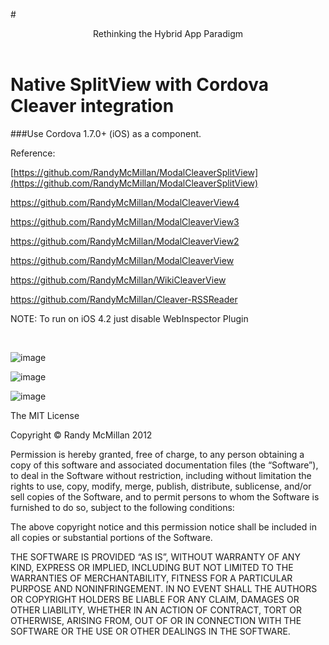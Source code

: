 #<center>Rethinking the Hybrid App Paradigm</center><br>


# Native SplitView with Cordova Cleaver integration

###Use Cordova 1.7.0+ (iOS) as a component.

Reference:

[https://github.com/RandyMcMillan/ModalCleaverSplitView](https://github.com/RandyMcMillan/ModalCleaverSplitView)

[https://github.com/RandyMcMillan/ModalCleaverView4
](https://github.com/RandyMcMillan/ModalCleaverView4
)

[https://github.com/RandyMcMillan/ModalCleaverView3
](https://github.com/RandyMcMillan/ModalCleaverView3
)

[https://github.com/RandyMcMillan/ModalCleaverView2
](https://github.com/RandyMcMillan/ModalCleaverView2
)

[https://github.com/RandyMcMillan/ModalCleaverView
](https://github.com/RandyMcMillan/ModalCleaverView
)


[https://github.com/RandyMcMillan/WikiCleaverView
](https://github.com/RandyMcMillan/WikiCleaverView
)

[https://github.com/RandyMcMillan/Cleaver-RSSReader
](https://github.com/RandyMcMillan/Cleaver-RSSReader
)

NOTE: To run on iOS 4.2 just disable WebInspector Plugin


<br>

![image](https://github.com/RandyMcMillan/ModalCleaverSplitView/raw/master/landscapehey.png)

![image](https://github.com/RandyMcMillan/ModalCleaverSplitView/raw/master/landscapehowto.png)

![image](https://github.com/RandyMcMillan/ModalCleaverSplitView/raw/master/portraitnavpopover.png
)


The MIT License

Copyright © Randy McMillan 2012

Permission is hereby granted, free of charge, to any person obtaining a copy of this software and associated documentation files (the “Software”), to deal in the Software without restriction, including without limitation the rights to use, copy, modify, merge, publish, distribute, sublicense, and/or sell copies of the Software, and to permit persons to whom the Software is furnished to do so, subject to the following conditions:

The above copyright notice and this permission notice shall be included in all copies or substantial portions of the Software.

THE SOFTWARE IS PROVIDED “AS IS”, WITHOUT WARRANTY OF ANY KIND, EXPRESS OR IMPLIED, INCLUDING BUT NOT LIMITED TO THE WARRANTIES OF MERCHANTABILITY, FITNESS FOR A PARTICULAR PURPOSE AND NONINFRINGEMENT. IN NO EVENT SHALL THE AUTHORS OR COPYRIGHT HOLDERS BE LIABLE FOR ANY CLAIM, DAMAGES OR OTHER LIABILITY, WHETHER IN AN ACTION OF CONTRACT, TORT OR OTHERWISE, ARISING FROM, OUT OF OR IN CONNECTION WITH THE SOFTWARE OR THE USE OR OTHER DEALINGS IN THE SOFTWARE.